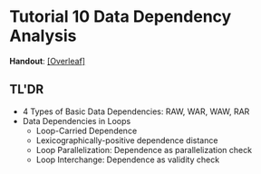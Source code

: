 # Tutorial 10 Data Dependency Analysis

**Handout**: [\[Overleaf\]](https://www.overleaf.com/read/fsmqxzttmvvt)

## TL'DR

- 4 Types of Basic Data Dependencies: RAW, WAR, WAW, RAR
- Data Dependencies in Loops
  - Loop-Carried Dependence
  - Lexicographically-positive dependence distance
  - Loop Parallelization: Dependence as parallelization check
  - Loop Interchange: Dependence as validity check

